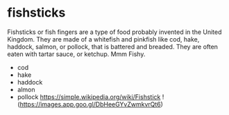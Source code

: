 # fishsticks 
Fishsticks or fish fingers are a type of food probably invented in the United Kingdom. They are made of a whitefish and pinkfish like cod, hake, haddock, salmon, or pollock, that is battered and breaded. They are often eaten with tartar sauce, or ketchup. Mmm Fishy.
* cod
* hake
* haddock
* almon
* pollock
<https://simple.wikipedia.org/wiki/Fishstick>
!(https://images.app.goo.gl/DbHeeGYvZwmkvrQt6)
